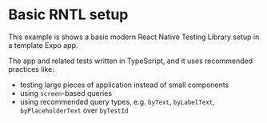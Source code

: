 # Basic RNTL setup

This example is shows a basic modern React Native Testing Library setup in a template Expo app.

The app and related tests written in TypeScript, and it uses recommended practices like:
- testing large pieces of application instead of small components
- using `screen`-based queries
- using recommended query types, e.g. `byText`, `byLabelText`, `byPlaceholderText` over `byTestId`
